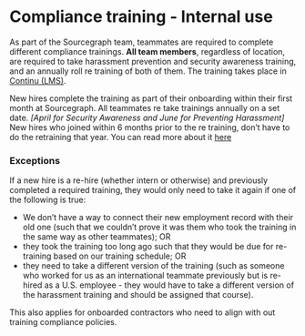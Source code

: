 # Compliance training - Internal use

As part of the Sourcegraph team, teammates are required to complete different compliance trainings. **All team members**, regardless of location, are required to take harassment prevention and security awareness training, and an annually roll re training of both of them. The training takes place in [Continu (LMS)](../tools/continu.md).

New hires complete the training as part of their onboarding within their first month at Sourcegraph.
All teammates re take trainings annually on a set date. _[April for Security Awareness and June for Preventing Harassment]_
New hires who joined within 6 months prior to the re training, don’t have to do the retraining that year. You can read more about it [here](../../../../company-info-and-process/working-at-sourcegraph/teammate-development/training/compliance/index.md)

### Exceptions

If a new hire is a re-hire (whether intern or otherwise) and previously completed a required training, they would only need to take it again if one of the following is true:

- We don’t have a way to connect their new employment record with their old one (such that we couldn’t prove it was them who took the training in the same way as other teammates); OR
- they took the training too long ago such that they would be due for re-training based on our training schedule; OR
- they need to take a different version of the training (such as someone who worked for us as an international teammate previously but is re-hired as a U.S. employee - they would have to take a different version of the harassment training and should be assigned that course).

This also applies for onboarded contractors who need to align with out training compliance policies.
